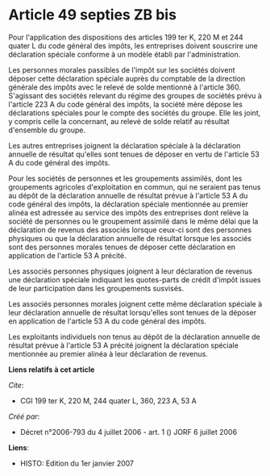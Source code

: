 # Article 49 septies ZB bis

Pour l'application des dispositions des articles 199 ter K, 220 M et 244 quater  L du code général des impôts, les
entreprises doivent souscrire une déclaration spéciale conforme à un modèle établi par l'administration.

Les personnes morales passibles de l'impôt sur les sociétés doivent déposer cette déclaration spéciale auprès du comptable de
la direction générale des impôts avec le relevé de solde mentionné à l'article 360. S'agissant des sociétés relevant du
régime des groupes de sociétés prévu à l'article 223 A du code général des impôts, la société mère dépose les déclarations
spéciales pour le compte des sociétés du groupe. Elle les joint, y compris celle la concernant, au relevé de solde relatif au
résultat d'ensemble du groupe.

Les autres entreprises joignent la déclaration spéciale à la déclaration annuelle de résultat qu'elles sont tenues de déposer
en vertu de l'article 53 A du code général des impôts.

Pour les sociétés de personnes et les groupements assimilés, dont les groupements agricoles d'exploitation en commun, qui ne
seraient pas tenus au dépôt de la déclaration annuelle de résultat prévue à l'article 53 A du code général des impôts, la
déclaration spéciale mentionnée au premier alinéa est adressée au service des impôts des entreprises dont relève la société
de personnes ou le groupement assimilé dans le même délai que la déclaration de revenus des associés lorsque ceux-ci sont des
personnes physiques ou que la déclaration annuelle de résultat lorsque les associés sont des personnes morales tenues de
déposer cette déclaration en application de l'article 53 A précité.

Les associés personnes physiques joignent à leur déclaration de revenus une déclaration spéciale indiquant les quotes-parts
de crédit d'impôt issues de leur participation dans les groupements susvisés.

Les associés personnes morales joignent cette même déclaration spéciale à leur déclaration annuelle de résultat lorsqu'elles
sont tenues de la déposer en application de l'article 53 A du code général des impôts.

Les exploitants individuels non tenus au dépôt de la déclaration annuelle de résultat prévue à l'article 53 A précité
joignent la déclaration spéciale mentionnée au premier alinéa à leur déclaration de revenus.

**Liens relatifs à cet article**

_Cite_:

  - CGI 199 ter K, 220 M, 244 quater L, 360, 223 A, 53 A

_Créé par_:

  - Décret n°2006-793 du 4 juillet 2006 - art. 1 () JORF 6 juillet 2006

**Liens**:

  - HISTO: Edition du 1er janvier 2007

